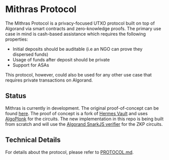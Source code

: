 # Mithras Protocol

The Mithras Protocol is a privacy-focused UTXO protocol built on top of Algorand via smart contracts and zero-knowledge proofs. The primary use case in mind is cash-based assistance which requires the following properties:

- Initial deposits should be auditable (i.e an NGO can prove they dispersed funds)
- Usage of funds after deposit should be private
- Support for ASAs

This protocol, however, could also be used for any other use case that requires private transactions on Algorand.

## Status

Mithras is currently in development. The original proof-of-concept can be found [here](https://github.com/joe-p/Mithras-Protocol-POC). The proof of concept is a fork of [Hermes Vault](https://github.com/giuliop/HermesVault-smartcontracts) and uses [AlgoPlonk](https://github.com/giuliop/AlgoPlonk) for the circuits. The new implementation in this repo is being built from scratch and will use the [Algorand SnarkJS verifier](https://github.com/joe-p/snarkjs-algorand) for the ZKP circuits.

## Technical Details

For details about the protocol, please refer to [PROTOCOL.md](PROTOCOL.md).
